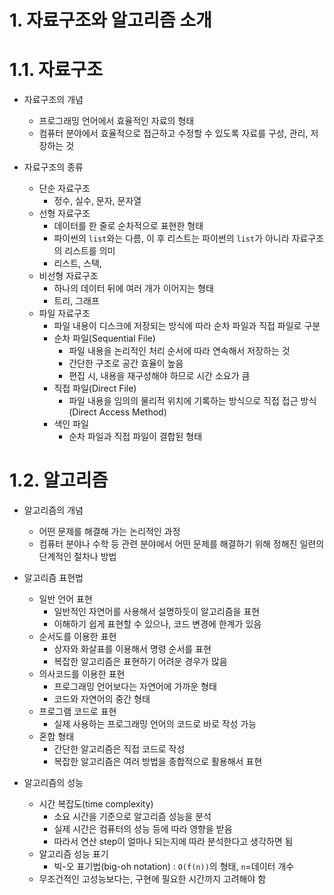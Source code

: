 # 1. 자료구조와 알고리즘 소개

# **1.1. 자료구조**

- 자료구조의 개념
    - 프로그래밍 언어에서 효율적인 자료의 형태
    - 컴퓨터 분야에서 효율적으로 접근하고 수정할 수 있도록 자료를 구성, 관리, 저장하는 것

- 자료구조의 종류
    - 단순 자료구조
        - 정수, 실수, 문자, 문자열
    - 선형 자료구조
        - 데이터를 한 줄로 순차적으로 표현한 형태
        - 파이썬의 `list`와는 다름, 이 후 리스트는 파이썬의 `list`가 아니라 자료구조의 리스트를 의미
        - 리스트, 스택,
    - 비선형 자료구조
        - 하나의 데이터 뒤에 여러 개가 이어지는 형태
        - 트리, 그래프
    - 파일 자료구조
        - 파일 내용이 디스크에 저장되는 방식에 따라 순차 파일과 직접 파일로 구분
        - 순차 파일(Sequential File)
            - 파일 내용을 논리적인 처리 순서에 따라 연속해서 저장하는 것
            - 간단한 구조로 공간 효율이 높음
            - 편집 시, 내용을 재구성해야 하므로 시간 소요가 큼
        - 직접 파일(Direct File)
            - 파일 내용을 임의의 물리적 위치에 기록하는 방식으로 직접 접근 방식(Direct Access Method)
        - 색인 파일
            - 순차 파일과 직접 파일이 결합된 형태
        

# **1.2. 알고리즘**

- 알고리즘의 개념
    - 어떤 문제를 해결해 가는 논리적인 과정
    - 컴퓨터 분야나 수학 등 관련 분야에서 어떤 문제를 해결하기 위해 정해진 일련의 단계적인 절차나 방법

- 알고리즘 표현법
    - 일반 언어 표현
        - 일반적인 자연어를 사용해서 설명하듯이 알고리즘을 표현
        - 이해하기 쉽게 표현할 수 있으나, 코드 변경에 한계가 있음
    - 순서도를 이용한 표현
        - 상자와 화살표를 이용해서 명령 순서를 표현
        - 복잡한 알고리즘은 표현하기 어려운 경우가 많음
    - 의사코드를 이용한 표현
        - 프로그래밍 언어보다는 자연어에 가까운 형태
        - 코드와 자연어의 중간 형태
    - 프로그램 코드로 표현
        - 실제 사용하는 프로그래밍 언어의 코드로 바로 작성 가능
    - 혼합 형태
        - 간단한 알고리즘은 직접 코드로 작성
        - 복잡한 알고리즘은 여러 방법을 종합적으로 활용해서 표현

- 알고리즘의 성능
    - 시간 복잡도(time complexity)
        - 소요 시간을 기준으로 알고리즘 성능을 분석
        - 실제 시간은 컴퓨터의 성능 등에 따라 영향을 받음
        - 따라서 연산 step이 얼마나 되는지에 따라 분석한다고 생각하면 됨
    - 알고리즘 성능 표기
        - 빅-오 표기법(big-oh notation) : `O(f(n))`의 형태, `n`=데이터 개수
    - 무조건적인 고성능보다는, 구현에 필요한 시간까지 고려해야 함